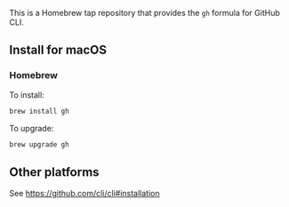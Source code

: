 This is a Homebrew tap repository that provides the `gh` formula for GitHub CLI.

## Install for macOS
### Homebrew
To install:
```sh
brew install gh
```
To upgrade:
```sh
brew upgrade gh
```

## Other platforms

See <https://github.com/cli/cli#installation>
